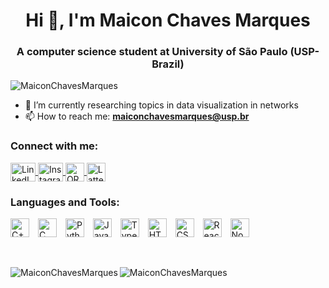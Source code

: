 <h1 align="center">Hi 👋, I'm Maicon Chaves Marques</h1>
<h3 align="center">A computer science student at University of São Paulo (USP-Brazil)</h3>

<p align="left">
  <img src="https://komarev.com/ghpvc/?username=MaiconChavesMarques&label=Profile%20views&color=0e75b6&style=flat" alt="MaiconChavesMarques" />
</p>

- 🌱 I’m currently researching topics in data visualization in networks  
- 📫 How to reach me: **maiconchavesmarques@usp.br**

<h3 align="left">Connect with me:</h3>
<p align="left">
  <a href="https://linkedin.com/in/maicon-chaves-marques-5478b2226/" target="blank">
    <img align="center" src="https://raw.githubusercontent.com/rahuldkjain/github-profile-readme-generator/master/src/images/icons/Social/linked-in-alt.svg" alt="LinkedIn" height="30" width="40" />
  </a>
  <a href="https://instagram.com/maicon.chaves222/" target="blank">
    <img align="center" src="https://raw.githubusercontent.com/rahuldkjain/github-profile-readme-generator/master/src/images/icons/Social/instagram.svg" alt="Instagram" height="30" width="40" />
  </a>
  <a href="https://orcid.org/0009-0006-0347-7033" target="blank">
    <img align="center" src="https://img.shields.io/badge/ORCID-A6CE39?style=flat&logo=orcid&logoColor=white" alt="ORCID" height="30"/>
  </a>
  <a href="https://lattes.cnpq.br/7481059287073726" target="blank">
    <img align="center" src="https://img.shields.io/badge/Lattes-0055A4?style=flat&logoWidth=20&logo=https://raw.githubusercontent.com/arthurtramos/assets/main/lattes.png" alt="Lattes" height="30"/>
  </a>
</p>

<h3 align="left">Languages and Tools:</h3>

<p align="left">
  <img 
      alt="C++" 
      title="C++"
      width="30px" 
      style="padding-right: 10px;" 
      src="https://cdn.jsdelivr.net/gh/devicons/devicon@latest/icons/cplusplus/cplusplus-original.svg"
  />
  <img 
      alt="C" 
      title="C"
      width="30px" 
      style="padding-right: 10px;" 
      src="https://cdn.jsdelivr.net/gh/devicons/devicon@latest/icons/c/c-original.svg"
  />
  <img 
      alt="Python" 
      title="Python"
      width="30px" 
      style="padding-right: 10px;" 
      src="https://cdn.jsdelivr.net/gh/devicons/devicon@latest/icons/python/python-original.svg"
  />
  <img 
      alt="JavaScript" 
      title="JavaScript"
      width="30px" 
      style="padding-right: 10px;" 
      src="https://cdn.jsdelivr.net/gh/devicons/devicon@latest/icons/javascript/javascript-original.svg"
  />
  <img 
      alt="TypeScript" 
      title="TypeScript"
      width="30px" 
      style="padding-right: 10px;" 
      src="https://cdn.jsdelivr.net/gh/devicons/devicon@latest/icons/typescript/typescript-original.svg"
  />
  <img 
      alt="HTML" 
      title="HTML"
      width="30px" 
      style="padding-right: 10px;" 
      src="https://cdn.jsdelivr.net/gh/devicons/devicon@latest/icons/html5/html5-original.svg"
  />
  <img 
      alt="CSS" 
      title="CSS"
      width="30px" 
      style="padding-right: 10px;" 
      src="https://cdn.jsdelivr.net/gh/devicons/devicon@latest/icons/css3/css3-original.svg"
  />
  <img 
      alt="React" 
      title="React"
      width="30px" 
      style="padding-right: 10px;" 
      src="https://cdn.jsdelivr.net/gh/devicons/devicon@latest/icons/react/react-original.svg"
  />
  <img 
      alt="NodeJS" 
      title="NodeJS"
      width="30px" 
      style="padding-right: 10px;" 
      src="https://cdn.jsdelivr.net/gh/devicons/devicon@latest/icons/nodejs/nodejs-original.svg"
  />
</p>

<br/>


<p>
  <img align="left" src="https://github-readme-stats.vercel.app/api/top-langs?username=MaiconChavesMarques&show_icons=true&locale=en&layout=compact" alt="MaiconChavesMarques" />
</p>

<p>
  <img align="center" src="https://github-readme-stats.vercel.app/api?username=MaiconChavesMarques&show_icons=true&locale=en" alt="MaiconChavesMarques" />
</p>
